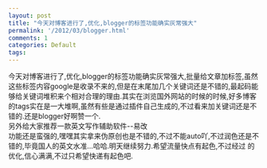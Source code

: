 ```yaml
---
layout: post
title: "今天对博客进行了,优化,blogger的标签功能确实灰常强大"
permalink: '/2012/03/blogger.html'
comments: 1
categories: Default
tags: 
---
```

  

<div>今天对博客进行了,优化,blogger的标签功能确实灰常强大,批量给文章加标签,虽然这些标签内容google是收录不来的,但是在末尾加几个关键词还是不错的,最起码能够给关键词堆积来个相对合理的理由.其实在浏览国外网站的时候的时候,好多博客的tags实在是一大堆啊,虽然有些是通过插件自己生成的,不过看来加关键词还是不错的.还是blogger好啊赞一个.</div>

<div>另外给大家推荐一款英文写作辅助软件--易改</div>

 

<div><a href="http://2.bp.blogspot.com/-w1po5CwXbcQ/T3XWAA-2DcI/AAAAAAAACrI/soVLwBdP3as/s1600/image-760467.png"><img alt="" border="0" id="BLOGGER_PHOTO_ID_5725717797023387074" src="http://2.bp.blogspot.com/-w1po5CwXbcQ/T3XWAA-2DcI/AAAAAAAACrI/soVLwBdP3as/s320/image-760467.png"/></a></div>

<div>功能还是蛮强的,嘿嘿其实拿来伪原创也是不错的,不过不能auto吖,不过润色还是不错的,毕竟国人的英文水准...哈哈.明天继续努力.希望流量快点有起色,不过经过 的优化,信心满满,不过只希望快递有起色吧.</div>